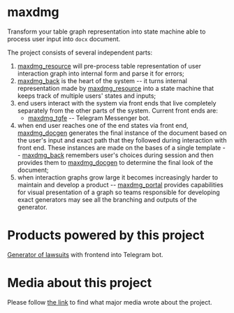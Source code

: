 # maxdmg
Transform your table graph representation into state machine able to process user input into `docx` document.

The project consists of several independent parts:
1. [maxdmg_resource](https://github.com/tntnkn/maxdmg_resource) will pre-process table representation of user interaction graph into internal form and parse it for errors;
2. [maxdmg_back](https://github.com/tntnkn/maxdmg_back) is the heart of the system -- it turns internal representation made by [maxdmg_resource](https://github.com/tntnkn/maxdmg_resource)  into a state machine that keeps track of multiple users' states and inputs;
3. end users interact with the system via front ends that live completely separately from the other parts of the system. Current front ends are:
	* [maxdmg_tgfe](https://github.com/tntnkn/maxdmg_tgfe) -- Telegram Messenger bot.
4. when end user reaches one of the end states via front end, [maxdmg_docgen](https://github.com/tntnkn/maxdmg_docgen) generates the final instance of the document based on the user's input and exact path that they followed during interaction with front end. These instances are made on the bases of a single template -- [maxdmg_back](https://github.com/tntnkn/maxdmg_back) remembers user's choices during session and then provides them to [maxdmg_docgen](https://github.com/tntnkn/maxdmg_docgen) to determine the final look of the document;
5.  when interaction graphs grow large it becomes increasingly harder to maintain and develop a product -- [maxdmg_portal](https://github.com/tntnkn/maxdmg_portal) provides capabilities for visual presentation of a graph so teams responsible for developing exact generators may see all the branching and outputs of the generator.

# Products powered by this project
[Generator of lawsuits](https://t.me/ne_poedu_bot) with frontend into Telegram bot. 

# Media about this project
Please follow [the link](https://telegra.ph/ne-poedu-bot-media-list-04-25) to find what major media wrote about the project. 
